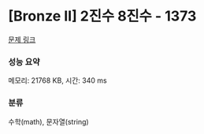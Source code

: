 # [Bronze II] 2진수 8진수 - 1373 

[문제 링크](https://www.acmicpc.net/problem/1373) 

### 성능 요약

메모리: 21768 KB, 시간: 340 ms

### 분류

수학(math), 문자열(string)

